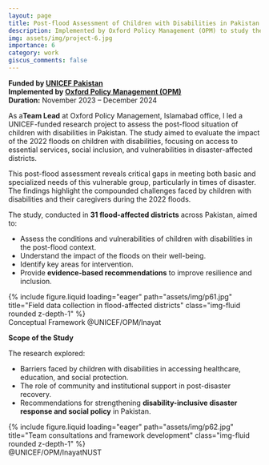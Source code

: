 ```yaml
---
layout: page
title: Post-flood Assessment of Children with Disabilities in Pakistan
description: Implemented by Oxford Policy Management (OPM) to study the impact of floods on children with disabilities across affected districts in Pakistan
img: assets/img/project-6.jpg
importance: 6
category: work
giscus_comments: false
---
```


**Funded by [UNICEF Pakistan](https://www.unicef.org/pakistan/)**  
**Implemented by [Oxford Policy Management (OPM)](https://www.opml.co.uk/our-locations/pakistan)**  
**Duration:** November 2023 – December 2024

As a**Team Lead** at Oxford Policy Management, Islamabad office, I led a UNICEF-funded research project to assess the post-flood situation of children with disabilities in Pakistan. The study aimed to evaluate the impact of the 2022 floods on children with disabilities, focusing on access to essential services, social inclusion, and vulnerabilities in disaster-affected districts.

This post-flood assessment reveals critical gaps in meeting both basic and specialized needs of this vulnerable group, particularly in times of disaster. The findings highlight the compounded challenges faced by children with disabilities and their caregivers during the 2022 floods.

The study, conducted in **31 flood-affected districts** across Pakistan, aimed to:

- Assess the conditions and vulnerabilities of children with disabilities in the post-flood context.
- Understand the impact of the floods on their well-being.
- Identify key areas for intervention.
- Provide **evidence-based recommendations** to improve resilience and inclusion.

<div class="row">
    <div class="col-sm mt-3 mt-md-0">
        {% include figure.liquid loading="eager" path="assets/img/p61.jpg" title="Field data collection in flood-affected districts" class="img-fluid rounded z-depth-1" %}
    </div>
</div>
<div class="caption">
Conceptual Framework @UNICEF/OPM/Inayat
</div>

**Scope of the Study**

The research explored:

- Barriers faced by children with disabilities in accessing healthcare, education, and social protection.
- The role of community and institutional support in post-disaster recovery.
- Recommendations for strengthening **disability-inclusive disaster response and social policy** in Pakistan.

<div class="row justify-content-sm-center">
    <div class="col-sm-8 mt-3 mt-md-0">
        {% include figure.liquid loading="eager" path="assets/img/p62.jpg" title="Team consultations and framework development" class="img-fluid rounded z-depth-1" %}
    </div>
</div>
<div class="caption">
    @UNICEF/OPM/InayatNUST 
</div>
